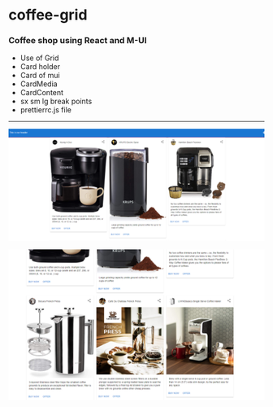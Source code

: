 # coffee-grid

### Coffee shop using React and M-UI

- Use of Grid
- Card holder
- Card of mui
- CardMedia
- CardContent
- sx sm lg break points
- prettierrc.js file

---

![Snapshot-1](/screenshots/Screenshot-1.png)

![Snapshot-2](/screenshots/Screenshot-2.png)
